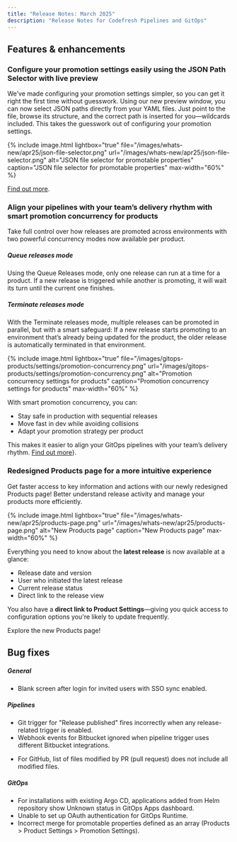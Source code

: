 ```yaml
---
title: "Release Notes: March 2025"
description: "Release Notes for Codefresh Pipelines and GitOps"
---
```

## Features & enhancements

### Configure your promotion settings easily using the JSON Path Selector with live preview

We’ve made configuring your promotion settings simpler, so you can get it right the first time without guesswork. 
Using our new preview window, you can now select JSON paths directly from your YAML files. Just point to the file, browse its structure, and the correct path is inserted for you—wildcards included. This takes the guesswork out of configuring your promotion settings. 

 {% include 
   image.html 
   lightbox="true" 
   file="/images/whats-new/apr25/json-file-selector.png" 
   url="/images/whats-new/apr25/json-file-selector.png" 
   alt="JSON file selector for promotable properties" 
   caption="JSON file selector for promotable properties" 
   max-width="60%" 
   %}

[Find out more]({{site.baseurl}}/docs/gitops/products/promotion-version-properties/#autocomplete-and-path-selectors-for-json-files).

### Align your pipelines with your team’s delivery rhythm with smart promotion concurrency for products

Take full control over how releases are promoted across environments with two powerful concurrency modes now available per product.

##### Queue releases mode
Using the Queue Releases mode, only one release can run at a time for a product. If a new release is triggered while another is promoting, it will wait its turn until the current one finishes.

##### Terminate releases mode
With the Terminate releases mode, multiple releases can be promoted in parallel, but with a smart safeguard: If a new release starts promoting to an environment that’s already being updated for the product, the older release is automatically terminated in that environment.

 {% include 
   image.html 
   lightbox="true" 
   file="/images/gitops-products/settings/promotion-concurrency.png" 
   url="/images/gitops-products/settings/promotion-concurrency.png" 
   alt="Promotion concurrency settings for products" 
   caption="Promotion concurrency settings for products" 
   max-width="60%" 
   %}

With smart promotion concurrency, you can:
* Stay safe in production with sequential releases 
* Move fast in dev while avoiding collisions 
* Adapt your promotion strategy per product

This makes it easier to align your GitOps pipelines with your team’s delivery rhythm.
[Find out more]({{site.baseurl}}/docs/products/promotion-concurrency/)}.

### Redesigned Products page for a more intuitive experience

Get faster access to key information and actions with our newly redesigned Products page! Better understand release activity and manage your products more efficiently.

 {% include 
   image.html 
   lightbox="true" 
   file="/images/whats-new/apr25/products-page.png" 
   url="/images/whats-new/apr25/products-page.png" 
   alt="New Products page" 
   caption="New Products page" 
   max-width="60%" 
   %}

Everything you need to know about the **latest release** is now available at a glance:
* Release date and version
* User who initiated the latest release
* Current release status
* Direct link to the release view

You also have a **direct link to Product Settings**—giving you quick access to configuration options you're likely to update frequently.

Explore the new Products page!



## Bug fixes

##### General
* Blank screen after login for invited users with SSO sync enabled.

##### Pipelines 
* Git trigger for "Release published" fires incorrectly when any release-related trigger is enabled. 
* Webhook events for Bitbucket ignored when pipeline trigger uses different Bitbucket integrations. 
<!--- * Postgres Connectivity Issues: Azure Compatibility & Networking (CR-28067)-->
* For GitHub, list of files modified by PR (pull request) does not include all modified files. 

##### GitOps
* For installations with existing Argo CD, applications added from Helm repository show Unknown status in GitOps Apps dashboard. 
* Unable to set up OAuth authentication for GitOps Runtime.
* Incorrect merge for promotable properties defined as an array (Products > Product Settings > Promotion Settings).


